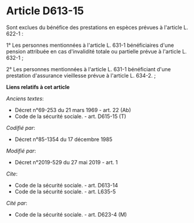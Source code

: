 # Article D613-15

Sont exclues du bénéfice des prestations en espèces prévues à l'article L. 622-1 :

1° Les personnes mentionnées à l'article L. 631-1 bénéficiaires d'une pension attribuée en cas d'invalidité totale ou
partielle prévue à l'article L. 632-1 ;

2° Les personnes mentionnées à l'article L. 631-1 bénéficiant d'une prestation d'assurance vieillesse prévue à l'article L.
634-2.     ;

**Liens relatifs à cet article**

_Anciens textes_:

  - Décret n°69-253 du 21 mars 1969 - art. 22 (Ab)
  - Code de la sécurité sociale. - art. D615-15 (T)

_Codifié par_:

  - Décret n°85-1354 du 17 décembre 1985

_Modifié par_:

  - Décret n°2019-529 du 27 mai 2019 - art. 1

_Cite_:

  - Code de la sécurité sociale. - art. D613-14
  - Code de la sécurité sociale. - art. L635-5

_Cité par_:

  - Code de la sécurité sociale. - art. D623-4 (M)

